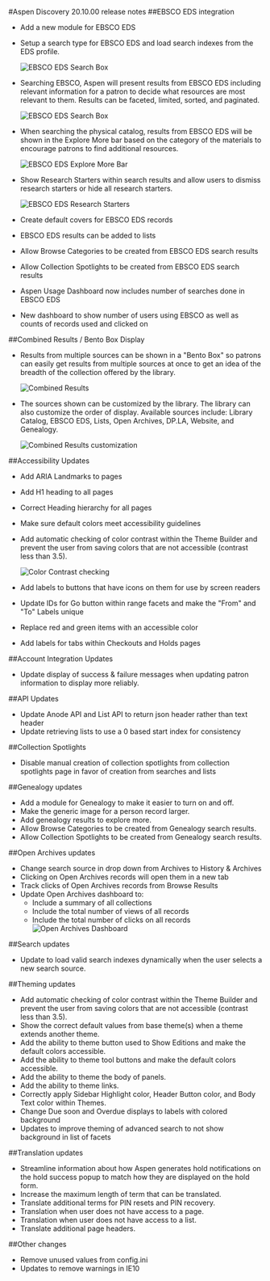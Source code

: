 #Aspen Discovery 20.10.00 release notes
##EBSCO EDS integration
- Add a new module for EBSCO EDS 
- Setup a search type for EBSCO EDS and load search indexes from the EDS profile. 

  ![EBSCO EDS Search Box](/release_notes/images/20_11_00_EBSCO_EDS_Search.png)
- Searching EBSCO, Aspen will present results from EBSCO EDS including relevant information for a patron to decide what resources are most relevant to them.  Results can be faceted, limited, sorted, and paginated. 

  ![EBSCO EDS Search Box](/release_notes/images/20_11_00_EBSCO_EDS_Search_Results.png)   
- When searching the physical catalog, results from EBSCO EDS will be shown in the Explore More bar based on the category of the materials to encourage patrons to find additional resources.

  ![EBSCO EDS Explore More Bar](/release_notes/images/20_11_00_EBSCO_Explore_more.png)
- Show Research Starters within search results and allow users to dismiss research starters or hide all research starters. 
  
  ![EBSCO EDS Research Starters](/release_notes/images/20_11_00_research_starter.png)
- Create default covers for EBSCO EDS records
- EBSCO EDS results can be added to lists
- Allow Browse Categories to be created from EBSCO EDS search results
- Allow Collection Spotlights to be created from EBSCO EDS search results
- Aspen Usage Dashboard now includes number of searches done in EBSCO EDS
- New dashboard to show number of users using EBSCO as well as counts of records used and clicked on 
  
##Combined Results / Bento Box Display
- Results from multiple sources can be shown in a "Bento Box" so patrons can easily get results from multiple sources at once to get an idea of the breadth of the collection offered by the library.

  ![Combined Results](/release_notes/images/20_11_00_combined_results.png)
- The sources shown can be customized by the library. The library can also customize the order of display. Available sources include: Library Catalog, EBSCO EDS, Lists, Open Archives, DP.LA, Website, and Genealogy.  

  ![Combined Results customization](/release_notes/images/20_11_00_combined_results_settings.png)
  
##Accessibility Updates
- Add ARIA Landmarks to pages
- Add H1 heading to all pages
- Correct Heading hierarchy for all pages
- Make sure default colors meet accessibility guidelines
- Add automatic checking of color contrast within the Theme Builder and prevent the user from saving colors that are not accessible (contrast less than 3.5).
  
  ![Color Contrast checking](/release_notes/images/20_11_00_color_contrast_checking.png)
- Add labels to buttons that have icons on them for use by screen readers
- Update IDs for Go button within range facets and make the "From" and "To" Labels unique
- Replace red and green items with an accessible color
- Add labels for tabs within Checkouts and Holds pages


##Account Integration Updates
- Update display of success & failure messages when updating patron information to display more reliably.  

##API Updates
- Update Anode API and List API to return json header rather than text header
- Update retrieving lists to use a 0 based start index for consistency

##Collection Spotlights
- Disable manual creation of collection spotlights from collection spotlights page in favor of creation from searches and lists  

##Genealogy updates
- Add a module for Genealogy to make it easier to turn on and off.
- Make the generic image for a person record larger.
- Add genealogy results to explore more. 
- Allow Browse Categories to be created from Genealogy search results.
- Allow Collection Spotlights to be created from Genealogy search results.

##Open Archives updates
- Change search source in drop down from Archives to History & Archives
- Clicking on Open Archives records will open them in a new tab
- Track clicks of Open Archives records from Browse Results
- Update Open Archives dashboard to:
  - Include a summary of all collections
  - Include the total number of views of all records
  - Include the total number of clicks on all records
  ![Open Archives Dashboard](/release_notes/images/20_11_00_open_archives_dashboard.png)

##Search updates
- Update to load valid search indexes dynamically when the user selects a new search source.

##Theming updates
- Add automatic checking of color contrast within the Theme Builder and prevent the user from saving colors that are not accessible (contrast less than 3.5).
- Show the correct default values from base theme(s) when a theme extends another theme.
- Add the ability to theme button used to Show Editions and make the default colors accessible.
- Add the ability to theme tool buttons and make the default colors accessible.
- Add the ability to theme the body of panels.
- Add the ability to theme links.
- Correctly apply Sidebar Highlight color, Header Button color, and Body Text color within Themes.
- Change Due soon and Overdue displays to labels with colored background
- Updates to improve theming of advanced search to not show background in list of facets 

##Translation updates
- Streamline information about how Aspen generates hold notifications on the hold success popup to match how they are displayed on the hold form.   
- Increase the maximum length of term that can be translated.
- Translate additional terms for PIN resets and PIN recovery.
- Translation when user does not have access to a page.
- Translation when user does not have access to a list.
- Translate additional page headers.


##Other changes
- Remove unused values from config.ini
- Updates to remove warnings in IE10
